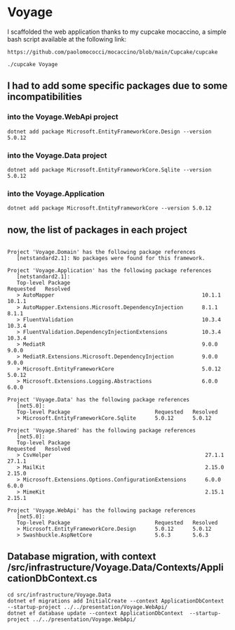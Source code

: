 # Voyage

I scaffolded the web application thanks to my cupcake mocaccino, a simple bash script available at the following link:

```text
https://github.com/paolomococci/mocaccino/blob/main/Cupcake/cupcake
```

```shell
./cupcake Voyage
```

## I had to add some specific packages due to some incompatibilities

### into the Voyage.WebApi project

```shell
dotnet add package Microsoft.EntityFrameworkCore.Design --version 5.0.12
```

### into the Voyage.Data project

```shell
dotnet add package Microsoft.EntityFrameworkCore.Sqlite --version 5.0.12
```

### into the Voyage.Application

```shell
dotnet add package Microsoft.EntityFrameworkCore --version 5.0.12
```

## now, the list of packages in each project

```text

Project 'Voyage.Domain' has the following package references
   [netstandard2.1]: No packages were found for this framework.

Project 'Voyage.Application' has the following package references
   [netstandard2.1]:
   Top-level Package                                          Requested   Resolved
   > AutoMapper                                               10.1.1      10.1.1
   > AutoMapper.Extensions.Microsoft.DependencyInjection      8.1.1       8.1.1
   > FluentValidation                                         10.3.4      10.3.4
   > FluentValidation.DependencyInjectionExtensions           10.3.4      10.3.4
   > MediatR                                                  9.0.0       9.0.0
   > MediatR.Extensions.Microsoft.DependencyInjection         9.0.0       9.0.0
   > Microsoft.EntityFrameworkCore                            5.0.12      5.0.12
   > Microsoft.Extensions.Logging.Abstractions                6.0.0       6.0.0

Project 'Voyage.Data' has the following package references
   [net5.0]:
   Top-level Package                           Requested   Resolved
   > Microsoft.EntityFrameworkCore.Sqlite      5.0.12      5.0.12

Project 'Voyage.Shared' has the following package references
   [net5.0]:
   Top-level Package                                           Requested   Resolved
   > CsvHelper                                                 27.1.1      27.1.1
   > MailKit                                                   2.15.0      2.15.0
   > Microsoft.Extensions.Options.ConfigurationExtensions      6.0.0       6.0.0
   > MimeKit                                                   2.15.1      2.15.1

Project 'Voyage.WebApi' has the following package references
   [net5.0]:
   Top-level Package                           Requested   Resolved
   > Microsoft.EntityFrameworkCore.Design      5.0.12      5.0.12
   > Swashbuckle.AspNetCore                    5.6.3       5.6.3

```

## Database migration, with context /src/infrastructure/Voyage.Data/Contexts/ApplicationDbContext.cs

```shell
cd src/infrastructure/Voyage.Data
dotnet ef migrations add InitialCreate --context ApplicationDbContext  --startup-project ../../presentation/Voyage.WebApi/
dotnet ef database update --context ApplicationDbContext  --startup-project ../../presentation/Voyage.WebApi/
```
